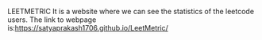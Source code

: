 LEETMETRIC
It is a website where we can see the statistics of the leetcode users.
The link to webpage is:https://satyaprakash1706.github.io/LeetMetric/
